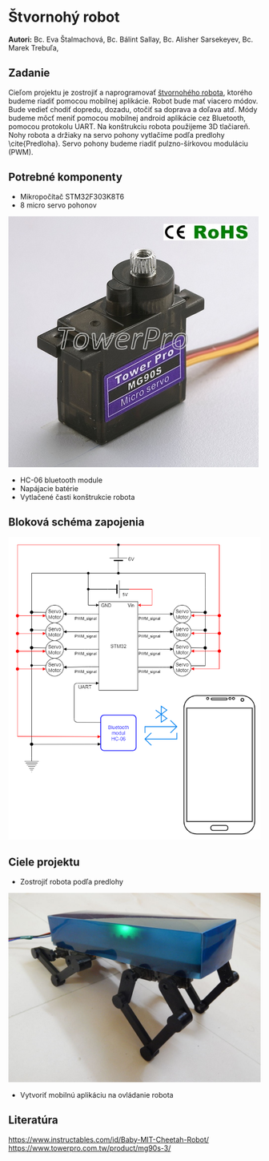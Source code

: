 # Štvornohý robot
__Autori:__ Bc. Eva Štalmachová, Bc. Bálint Sallay, Bc. Alisher Sarsekeyev, Bc. Marek Trebuľa,
## Zadanie

Cieľom projektu je zostrojiť a naprogramovať [štvornohého robota](https://www.youtube.com/watch?v=btEk4j-RCMY), ktorého budeme riadiť pomocou mobilnej aplikácie.
Robot bude mať viacero módov. Bude vedieť chodiť dopredu, dozadu, otočiť sa doprava a doľava atď. Módy budeme môcť
meniť pomocou mobilnej android aplikácie cez Bluetooth, pomocou protokolu UART. Na konštrukciu robota použijeme 3D
tlačiareň. Nohy robota a držiaky na servo pohony vytlačíme podľa predlohy \cite{Predloha}. Servo pohony budeme riadiť
pulzno-šírkovou moduláciu (PWM).

## Potrebné komponenty
* Mikropočítač STM32F303K8T6
* 8 micro servo pohonov

![ Micro servo MG90S ](https://github.com/markotre/CheetahRobot/blob/develop/Documentation/servo.jpg "Micro servo MG90S")

* HC-06 bluetooth module
* Napájacie batérie
* Vytlačené časti konštrukcie robota
## Bloková schéma zapojenia
![Blokova schema zapojenia ](https://github.com/markotre/CheetahRobot/blob/develop/Documentation/Block_diagram.png "Blokova schema zapojenia")

## Ciele projektu
* Zostrojiť robota podľa predlohy

![Predloha robota](https://github.com/markotre/CheetahRobot/blob/develop/Documentation/robot.jpg "Predloha robota")

* Vytvoriť mobilnú aplikáciu na ovládanie robota
## Literatúra
https://www.instructables.com/id/Baby-MIT-Cheetah-Robot/
https://www.towerpro.com.tw/product/mg90s-3/
